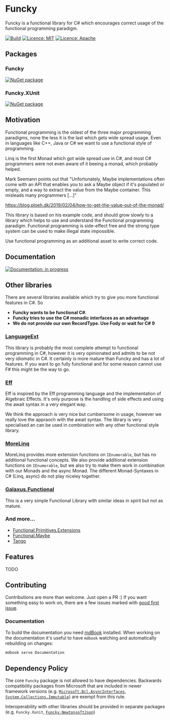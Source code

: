 # Funcky

Funcky is a functional library for C# which encourages correct usage of the functional programming paradigm.

[![Build](https://github.com/polyadic/funcky/workflows/Build/badge.svg)](https://github.com/messerli-informatik-ag/funcky/actions?query=workflow%3ABuild)
[![Licence: MIT](https://img.shields.io/badge/licence-MIT-green)](https://raw.githubusercontent.com/polyadic/funcky/master/LICENSE-MIT)
[![Licence: Apache](https://img.shields.io/badge/licence-Apache-green)](https://raw.githubusercontent.com/polyadic/funcky/master/LICENSE-Apache)

## Packages

### Funcky

[![NuGet package](https://buildstats.info/nuget/Funcky)](https://www.nuget.org/packages/Funcky)

### Funcky.XUnit

[![NuGet package](https://buildstats.info/nuget/Funcky.XUnit)](https://www.nuget.org/packages/Funcky.XUnit)

## Motivation

Functional programming is the oldest of the three major programming paradigms, none the less it is the last which gets wide spread usage. Even in languages like C++, Java or C# we want to use a functional style of programming.

Linq is the first Monad which got wide spread use in C#, and most C# programmers were not even aware of it beeing a monad, which probably helped.

Mark Seemann points out that "Unfortunately, Maybe implementations often come with an API that enables you to ask a Maybe object if it's populated or empty, and a way to extract the value from the Maybe container. This misleads many programmers [...]"

https://blog.ploeh.dk/2019/02/04/how-to-get-the-value-out-of-the-monad/

This library is based on his example code, and should grow slowly to a library which helps to use and understand the Functional programming paradigm. Functional programming is side-effect free and the strong type system can be used to make illegal state impossible.

Use functional programming as an additional asset to write correct code.

## Documentation

[![Documentation: in progress](https://img.shields.io/badge/documentation-in%20progress-orange)](https://polyadic.github.io/funcky/)

## Other libraries

There are several libraries available which try to give you more functional features in C#. So

* **Funcky wants to be functional C#.**
* **Funcky tries to use the C# monadic interfaces as an advantage**
* **We do not provide our own RecordType. Use Fody or wait for C# 9**

### [LanguageExt](https://github.com/louthy/language-ext)

This library is probably the most complete attempt to functional programming in C#, however it is very opinionated and admits to be not very idiomatic in C#. It certainly is more mature than Funcky and has a lot of features. If you want to go fully functional and for some reason cannot use F# this might be the way to go.

### [Eff](https://github.com/nessos/Eff)

Eff is inspired by the Eff programming language and the implementation of Algebraic Effects. It's only purpose is the handling of side effects and using the await syntax in a very elegant way.

We think the approach is very nice but cumbersome in usage, however we really love the appraoch with the await syntax. The library is very specialised an can be used in combination with any other functional style library.

### [MoreLinq](https://github.com/morelinq/MoreLINQ/)

MoreLinq provides more extension functions on `IEnumerable`, but has no additional functional concepts. We also provide additional extension functions on `IEnumerable`, but we also try to make them work in combination with our Monads and the async Monad. The different Monad-Syntaxes in C# (Linq, async) do not play niceley together.

### [Galaxus.Functional](https://github.com/DigitecGalaxus/Galaxus.Functional)

This is a very simple Functional Library with similar ideas in spirit but not as mature.

### And more…

* [Functional.Primitives.Extensions](https://github.com/JohannesMoersch/Functional)
* [Functional.Maybe](https://github.com/AndreyTsvetkov/Functional.Maybe)
* [Tango](https://github.com/gabrielschade/tango)


## Features

TODO

## Contributing
Contributions are more than welcome. Just open a PR :)
If you want something easy to work on, there are a few issues marked with [good first issue].

### Documentation
To build the documentation you need [mdBook] installed.
When working on the documentation it's useful to have `mdbook` watching and automatically rebuilding on changes:

```bash
mdbook serve Documentation
```

## Dependency Policy
The core `Funcky` package is not allowed to have dependencies. Backwards compatibility packages from Microsoft that are included in
newer framework versions (e.g. [`Microsoft.Bcl.AsyncInterfaces`], [`System.Collections.Immutable`]) are exempt from this rule.

Interoperability with other libraries should be provided in separate packages (e.g. `Funcky.Xunit`, [`Funcky.NewtonsoftJson`])


[good first issue]: https://github.com/polyadic/funcky/labels/good%20first%20issue
[mdBook]: https://github.com/rust-lang/mdBook
[`Funcky.NewtonsoftJson`]: https://github.com/polyadic/funcky-newtonsoftjson
[`Microsoft.Bcl.AsyncInterfaces`]: https://www.nuget.org/packages/Microsoft.Bcl.AsyncInterfaces
[`System.Collections.Immutable`]: https://www.nuget.org/packages/System.Collections.Immutable
